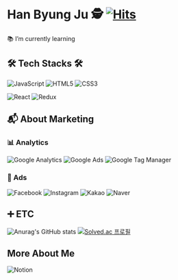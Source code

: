 # Han Byung Ju 🕵️‍ [![Hits](https://hits.seeyoufarm.com/api/count/incr/badge.svg?url=https%3A%2F%2Fgithub.com%2FOneMoreBottlee&count_bg=%23FFBDBD&title_bg=%23FF8383&icon=awesomelists.svg&icon_color=%23000000&title=Hello+%21&edge_flat=false)](https://hits.seeyoufarm.com)

📚 I’m currently learning

## 🛠️ Tech Stacks 🛠️
![JavaScript](https://img.shields.io/badge/JavaScript-F7DF1E.svg?&style=for-the-badge&logo=JavaScript&logoColor=white)
![HTML5](https://img.shields.io/badge/HTML5-E34F26.svg?&style=for-the-badge&logo=HTML5&logoColor=white)
![CSS3](https://img.shields.io/badge/CSS3-1572B6.svg?&style=for-the-badge&logo=CSS3&logoColor=white)

![React](https://img.shields.io/badge/React-61DAFB.svg?&style=for-the-badge&logo=React&logoColor=white)
![Redux](https://img.shields.io/badge/Redux-764ABC.svg?&style=for-the-badge&logo=Redux&logoColor=white)


## 📬 About Marketing 
### 📊 Analytics
![Google Analytics](https://img.shields.io/badge/GoogleAnalytics-E37400.svg?&style=for-the-badge&logo=GoogleAnalytics&logoColor=white)
![Google Ads](https://img.shields.io/badge/GoogleAds-4285F4.svg?&style=for-the-badge&logo=GoogleAds&logoColor=white)
![Google Tag Manager](https://img.shields.io/badge/GoogleTagManager-246FDB.svg?&style=for-the-badge&logo=GoogleTagManager&logoColor=white)
### 🎪 Ads
![Facebook](https://img.shields.io/badge/Facebook-1877F2.svg?&style=for-the-badge&logo=Facebook&logoColor=white)
![Instagram](https://img.shields.io/badge/Instagram-E4405F.svg?&style=for-the-badge&logo=Instagram&logoColor=white)
![Kakao](https://img.shields.io/badge/Kakao-FFCD00.svg?&style=for-the-badge&logo=Kakao&logoColor=white)
![Naver](https://img.shields.io/badge/Naver-03C75A.svg?&style=for-the-badge&logo=Naver&logoColor=white)


## ➕ ETC

![Anurag's GitHub stats](https://github-readme-stats.vercel.app/api?username=OneMoreBottlee&theme=dracula&show_icons=true)
[![Solved.ac 프로필](http://mazassumnida.wtf/api/v2/generate_badge?boj=OneMoreBottlee)](https://www.acmicpc.net/user/onemorebottlee)

## More About Me

![Notion](https://img.shields.io/badge/Notion-white.svg?&style=for-the-badge&logo=Notion&logoColor=black)

<!--
**OneMoreBottlee/OneMoreBottlee** is a ✨ _special_ ✨ repository because its `README.md` (this file) appears on your GitHub profile.

Here are some ideas to get you started:

- 🔭 I’m currently working on ...
- 🌱 I’m currently learning ...
- 👯 I’m looking to collaborate on ...
- 🤔 I’m looking for help with ...
- 💬 Ask me about ...
- 📫 How to reach me: ...
- 😄 Pronouns: ...
- ⚡ Fun fact: ...
-->
